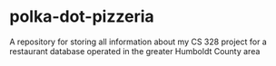 # polka-dot-pizzeria
A repository for storing all information about my CS 328 project for a restaurant database operated in the greater Humboldt County area
